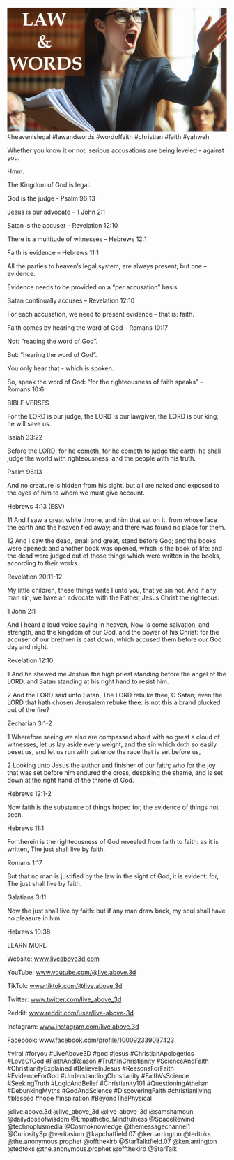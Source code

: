 ![Video cover image](../cover.jpg "cover photo")
#heavenislegal #lawandwords #wordoffaith #christian #faith #yahweh

Whether you know it or not, serious accusations are being leveled - against you.

Hmm.

The Kingdom of God is legal.

God is the judge - Psalm 96:13

Jesus is our advocate – 1 John 2:1

Satan is the accuser – Revelation 12:10

There is a multitude of witnesses – Hebrews 12:1

Faith is evidence – Hebrews 11:1 

All the parties to heaven’s legal system, are always present, but one – evidence.

Evidence needs to be provided on a “per accusation” basis.

Satan continually accuses – Revelation 12:10

For each accusation, we need to present evidence – that is: faith.

Faith comes by hearing the word of God – Romans 10:17

Not: “reading the word of God”. 

But: “hearing the word of God”.

You only hear that - which is spoken.

So, speak the word of God: “for the righteousness of faith speaks” – Romans 10:6


BIBLE VERSES

For the LORD is our judge, the LORD is our lawgiver, the LORD is our king; he will save us.

Isaiah 33:22

Before the LORD: for he cometh, for he cometh to judge the earth: he shall judge the world with righteousness, and the people with his truth.

Psalm 96:13

And no creature is hidden from his sight, but all are naked and exposed to the eyes of him to whom we must give account.

Hebrews 4:13 (ESV)

11 And I saw a great white throne, and him that sat on it, from whose face the earth and the heaven fled away; and there was found no place for them.

12 And I saw the dead, small and great, stand before God; and the books were opened: and another book was opened, which is the book of life: and the dead were judged out of those things which were written in the books, according to their works.

Revelation 20:11-12

My little children, these things write I unto you, that ye sin not. And if any man sin, we have an advocate with the Father, Jesus Christ the righteous:

1 John 2:1

And I heard a loud voice saying in heaven, Now is come salvation, and strength, and the kingdom of our God, and the power of his Christ: for the accuser of our brethren is cast down, which accused them before our God day and night.

Revelation 12:10

1 And he shewed me Joshua the high priest standing before the angel of the LORD, and Satan standing at his right hand to resist him.

2 And the LORD said unto Satan, The LORD rebuke thee, O Satan; even the LORD that hath chosen Jerusalem rebuke thee: is not this a brand plucked out of the fire?

Zechariah 3:1-2

1 Wherefore seeing we also are compassed about with so great a cloud of witnesses, let us lay aside every weight, and the sin which doth so easily beset us, and let us run with patience the race that is set before us,

2 Looking unto Jesus the author and finisher of our faith; who for the joy that was set before him endured the cross, despising the shame, and is set down at the right hand of the throne of God.

Hebrews 12:1-2

Now faith is the substance of things hoped for, the evidence of things not seen.

Hebrews 11:1 

For therein is the righteousness of God revealed from faith to faith: as it is written, The just shall live by faith.

Romans 1:17

But that no man is justified by the law in the sight of God, it is evident: for, The just shall live by faith.

Galatians 3:11 

Now the just shall live by faith: but if any man draw back, my soul shall have no pleasure in him.

Hebrews 10:38


LEARN MORE

Website: www.liveabove3d.com

YouTube: www.youtube.com/@live.above.3d

TikTok: www.tiktok.com/@live.above.3d

Twitter: www.twitter.com/live_above_3d

Reddit: www.reddit.com/user/live-above-3d

Instagram: www.instagram.com/live.above.3d

Facebook: www.facebook.com/profile/100092339087423

#viral #foryou #LiveAbove3D #god #jesus #ChristianApologetics #LoveOfGod #FaithAndReason #TruthInChristianity #ScienceAndFaith #ChristianityExplained #BelieveInJesus #ReasonsForFaith #EvidenceForGod #UnderstandingChristianity #FaithVsScience #SeekingTruth #LogicAndBelief #Christianity101 #QuestioningAtheism #DebunkingMyths #GodAndScience #DiscoveringFaith #christianliving #blessed #hope #inspiration #BeyondThePhysical

@live.above.3d @live_above_3d @live-above-3d @samshamoun @dailydoseofwisdom @Empathetic_Mindfulness @SpaceRewind @technoplusmedia @Cosmoknowledge @themessagechannel1 @CuriositySp @veritasium @kapchatfield.07 @ken.arrington @tedtoks @the.anonymous.prophet @offthekirb @StarTalktfield.07 @ken.arrington @tedtoks @the.anonymous.prophet @offthekirb @StarTalk